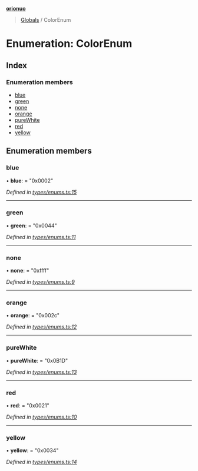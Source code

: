 **[orionuo](../README.md)**

> [Globals](../globals.md) / ColorEnum

# Enumeration: ColorEnum

## Index

### Enumeration members

* [blue](colorenum.md#blue)
* [green](colorenum.md#green)
* [none](colorenum.md#none)
* [orange](colorenum.md#orange)
* [pureWhite](colorenum.md#purewhite)
* [red](colorenum.md#red)
* [yellow](colorenum.md#yellow)

## Enumeration members

### blue

•  **blue**:  = "0x0002"

*Defined in [types/enums.ts:15](https://github.com/msviha/orionuo/blob/6aeb0e0/src/types/enums.ts#L15)*

___

### green

•  **green**:  = "0x0044"

*Defined in [types/enums.ts:11](https://github.com/msviha/orionuo/blob/6aeb0e0/src/types/enums.ts#L11)*

___

### none

•  **none**:  = "0xffff"

*Defined in [types/enums.ts:9](https://github.com/msviha/orionuo/blob/6aeb0e0/src/types/enums.ts#L9)*

___

### orange

•  **orange**:  = "0x002c"

*Defined in [types/enums.ts:12](https://github.com/msviha/orionuo/blob/6aeb0e0/src/types/enums.ts#L12)*

___

### pureWhite

•  **pureWhite**:  = "0x0B1D"

*Defined in [types/enums.ts:13](https://github.com/msviha/orionuo/blob/6aeb0e0/src/types/enums.ts#L13)*

___

### red

•  **red**:  = "0x0021"

*Defined in [types/enums.ts:10](https://github.com/msviha/orionuo/blob/6aeb0e0/src/types/enums.ts#L10)*

___

### yellow

•  **yellow**:  = "0x0034"

*Defined in [types/enums.ts:14](https://github.com/msviha/orionuo/blob/6aeb0e0/src/types/enums.ts#L14)*
